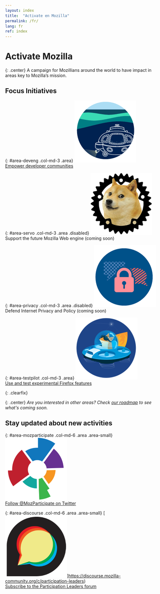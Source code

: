 ```yaml
---
layout: index
title:  "Activate en Mozilla"
permalink: /fr/
lang: fr
ref: index
---
```


# Activate Mozilla

{: .center}
A campaign for Mozillians around the world to have impact in areas key to Mozilla’s mission.

## Focus Initiatives

{: #area-deveng .col-md-3 .area}
[![image](/asserts/img/development.png)](/fr/developer-engagement/)<br>
[Empower developer communities](/fr/developer-engagement/)

{: #area-servo .col-md-3 .area .disabled}
![image](/asserts/img/servo.png)<br>
Support the future Mozilla Web engine (coming soon)

{: #area-privacy .col-md-3 .area .disabled}
![image](/asserts/img/privacy.png)<br>
Defend Internet Privacy and Policy (coming soon)

{: #area-testpilot .col-md-3 .area}
[![image](/asserts/img/test-pilot.png)](/fr/experiments/)<br>
[Use and test experimental Firefox features](/fr/experiments/)

{: .clearfix}
&nbsp;

{: .center}
_Are you interested in other areas? Check [our roadmap](/roadmap) to see what's coming soon._

## Stay updated about new activities

{: #area-mozparticipate .col-md-6 .area .area-small}
[![image](/asserts/img/participation.png)](https://twitter.com/intent/follow/?screen_name=MozParticipate)<br>
[Follow @MozParticipate on Twitter](https://twitter.com/intent/follow/?screen_name=MozParticipate)

{: #area-discourse .col-md-6 .area .area-small}
[![image](/asserts/img/discourse.png)]https://discourse.mozilla-community.org/c/participation-leaders)<br>
[Subscribe to the Participation Leaders forum](https://discourse.mozilla-community.org/c/participation-leaders)
